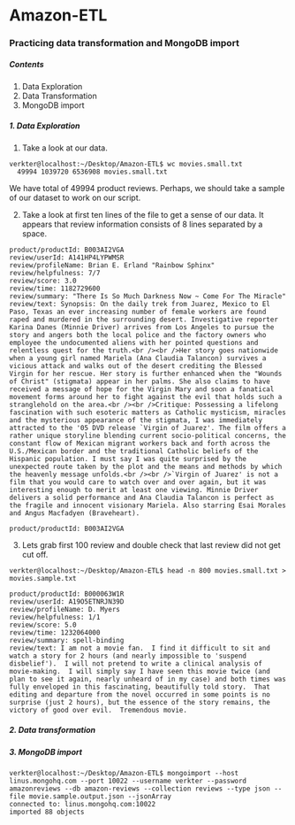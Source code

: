 Amazon-ETL
==========
### Practicing data transformation and MongoDB import

##### Contents
1. Data Exploration
2. Data Transformation
3. MongoDB import

##### 1. Data Exploration

1. Take a look at our data.

```
verkter@localhost:~/Desktop/Amazon-ETL$ wc movies.small.txt 
  49994 1039720 6536908 movies.small.txt

```
We have total of 49994 product reviews. Perhaps, we should take a sample of our dataset to work on our script. 

2. Take a look at first ten lines of the file to get a sense of our data. It appears that review information consists of 8 lines separated by a space.
```
product/productId: B003AI2VGA
review/userId: A141HP4LYPWMSR
review/profileName: Brian E. Erland "Rainbow Sphinx"
review/helpfulness: 7/7
review/score: 3.0
review/time: 1182729600
review/summary: "There Is So Much Darkness Now ~ Come For The Miracle"
review/text: Synopsis: On the daily trek from Juarez, Mexico to El Paso, Texas an ever increasing number of female workers are found raped and murdered in the surrounding desert. Investigative reporter Karina Danes (Minnie Driver) arrives from Los Angeles to pursue the story and angers both the local police and the factory owners who employee the undocumented aliens with her pointed questions and relentless quest for the truth.<br /><br />Her story goes nationwide when a young girl named Mariela (Ana Claudia Talancon) survives a vicious attack and walks out of the desert crediting the Blessed Virgin for her rescue. Her story is further enhanced when the "Wounds of Christ" (stigmata) appear in her palms. She also claims to have received a message of hope for the Virgin Mary and soon a fanatical movement forms around her to fight against the evil that holds such a stranglehold on the area.<br /><br />Critique: Possessing a lifelong fascination with such esoteric matters as Catholic mysticism, miracles and the mysterious appearance of the stigmata, I was immediately attracted to the '05 DVD release `Virgin of Juarez'. The film offers a rather unique storyline blending current socio-political concerns, the constant flow of Mexican migrant workers back and forth across the U.S./Mexican border and the traditional Catholic beliefs of the Hispanic population. I must say I was quite surprised by the unexpected route taken by the plot and the means and methods by which the heavenly message unfolds.<br /><br />`Virgin of Juarez' is not a film that you would care to watch over and over again, but it was interesting enough to merit at least one viewing. Minnie Driver delivers a solid performance and Ana Claudia Talancon is perfect as the fragile and innocent visionary Mariela. Also starring Esai Morales and Angus Macfadyen (Braveheart).

product/productId: B003AI2VGA
```

3. Lets grab first 100 review and double check that last review did not get cut off.
```
verkter@localhost:~/Desktop/Amazon-ETL$ head -n 800 movies.small.txt > movies.sample.txt
```
```
product/productId: B000063W1R
review/userId: A19O5ETNRJN39D
review/profileName: D. Myers
review/helpfulness: 1/1
review/score: 5.0
review/time: 1232064000
review/summary: spell-binding
review/text: I am not a movie fan.  I find it difficult to sit and watch a story for 2 hours (and nearly impossible to 'suspend disbelief').  I will not pretend to write a clinical analysis of movie-making.  I will simply say I have seen this movie twice (and plan to see it again, nearly unheard of in my case) and both times was fully enveloped in this fascinating, beautifully told story.  That editing and departure from the novel occurred in some points is no surprise (just 2 hours), but the essence of the story remains, the victory of good over evil.  Tremendous movie.
```

##### 2. Data transformation



##### 3. MongoDB import

```
verkter@localhost:~/Desktop/Amazon-ETL$ mongoimport --host linus.mongohq.com --port 10022 --username verkter --password amazonreviews --db amazon-reviews --collection reviews --type json --file movie.sample.output.json --jsonArray
connected to: linus.mongohq.com:10022
imported 88 objects
```